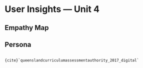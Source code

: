 # User Insights &mdash; Unit 4

## Empathy Map


## Persona


```{admonition} Unit 3 subject matter covered:

{cite}`queenslandcurriculumassessmentauthority_2017_digital`
```